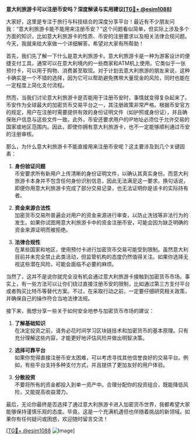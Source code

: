 **意大利旅游卡可以注册币安吗？深度解读与实用建议[[TG💪+ @esim1088](https://t.me/s/esim1088)]**

大家好，这里是专注于旅行与科技结合的深度分享平台！最近有不少朋友问我：“意大利旅游卡能不能用来注册币安？”这个问题看似简单，但实际上涉及多个方面的知识，比如意大利旅游卡的性质、币安的注册要求以及相关法律合规问题。今天，我就来给大家做一个详细解答，希望对大家有所帮助！

首先，我们先了解一下什么是意大利旅游卡。意大利旅游卡是一种为游客设计的便捷支付工具，通常可以在意大利境内的一些商家和ATM机上使用。它类似于一张预付卡，可以用于购物、消费甚至取现。对于计划去意大利旅游的朋友来说，这种卡确实是一个不错的选择，因为它可以帮助避免携带大量现金的风险，同时也能在一定程度上简化支付流程。

然而，当我们讨论意大利旅游卡是否能用于注册币安时，事情就变得复杂起来了。币安作为全球最大的加密货币交易平台之一，其注册政策非常严格。根据币安官方的规定，用户在注册时需要提供有效的身份证明文件（如护照或身份证），并且确保账户信息与这些文件一致。此外，币安还要求用户的IP地址必须位于允许交易的国家或地区范围内。因此，即使你拥有意大利旅游卡，也不一定能够顺利通过币安的注册审核。

那么，为什么意大利旅游卡不能直接用来注册币安呢？这主要涉及到几个关键因素：

1. **身份验证问题**  
   币安要求所有新用户上传清晰的身份证明文件，以确认其真实身份。而意大利旅游卡本身并不包含任何身份识别信息，因此无法满足这一要求。换句话说，即便你用意大利旅游卡完成了部分交易记录，也无法证明你是该卡的实际持有者。

2. **资金来源合法性**  
   加密货币交易所普遍会对用户的资金来源进行审查，以防止洗钱等非法行为的发生。如果你试图用意大利旅游卡中的资金注册币安，可能会因为缺乏明确的资金来源证明而被拒绝。

3. **法律合规性**  
   在某些国家和地区，使用预付卡进行加密货币交易可能受到限制。虽然意大利目前并未完全禁止此类活动，但监管机构的态度仍然值得关注。如果你选择无视这些潜在风险，可能会面临不必要的麻烦。

当然了，这并不是说你就完全没有机会通过意大利旅游卡接触到加密货币市场。事实上，有一些方法可以让你们绕过直接注册币安的限制，比如通过第三方支付平台或者购买比特币等替代方案。不过，在采取行动之前，一定要仔细研究相关政策，并确保自己的操作符合当地法律法规。

接下来，我想分享一些关于如何安全地参与加密货币市场的建议：

1. **了解基础知识**  
   在决定投资之前，请务必花时间学习区块链技术和加密货币的基本原理。只有充分理解这些内容，才能更好地评估风险并做出明智决策。

2. **选择可靠平台**  
   如果你觉得直接注册币安太困难，可以考虑寻找其他信誉良好的交易平台。例如，有些平台支持多种支付方式，并且提供了更加友好的用户体验。

3. **分散投资**  
   不要将所有的资金都投入到单一资产中。合理分配你的投资组合，既能降低风险，又能提高收益潜力。

最后，无论你最终是否选择了通过意大利旅游卡进入加密货币世界，我都希望大家能够保持谨慎乐观的态度。毕竟，这是一个充满机遇但也伴随着挑战的新领域。如果你有任何疑问或困惑，欢迎随时留言交流！

[[TG💪+ @esim1088](https://t.me/s/esim1088) ![Image](https://i.postimg.cc/4NQfJmqS/Snipaste-2025-05-13-00-14-12.png)]